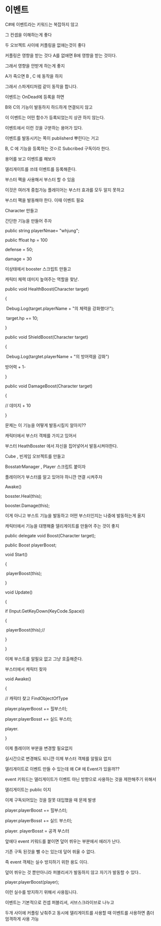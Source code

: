 # 이벤트

C#에 이벤트라는 키워드는 복잡하지 않고



그 컨셉을 이해하는게 좋다



두 오브젝트 사이에 커플링을 없애는것이 좋다



커플링은 영향을 받는 것다 A를 없애면 B에 영향을 받는 것이다.



그래서 영향을 안받게 하는게 좋지



A가 죽으면 B , C 에 동작을 하지



그래서 스파게티처럼 같이 동작을 합니다.



이벤트는 OnDead에 등록을 하면



B와 C의 기능이 발동하지 하드하게 연결되지 않고

이 이벤트는 어떤 함수가 등록되었는지 상관 하지 않는다.





이벤트에서 이런 것을 구분하는 용어가 있다.

이벤트를 발동시키는 쪽이 publisherd  뿌린다는 거고



B, C 에 기능을 등록하는 것ㅇ르 Subcribed 구독이라 한다.



용어를 보고 이벤트를 해보자



델리게이트를 쓰데 이벤트를 등록해준다.



부스터 팩을 사용해서 부스터 할 수 있음

이것은 여러개 중첩가능 플레이어는 부스터 효과를 모두 알지 못하고

부스터 팩을 발동해야 한다. 이때 이벤트 필요



Character 만들고



간단한 기능을 만들어 주자

public string playerNmae= "whjung";

public ffloat hp = 100

defense = 50;

damage = 30



이상태에서 booster 스크립트 만들고



캐릭터 체력 데미지 높여주는 역할을 핮낟.



public void HealthBoost(Character target) 

{	

​	Debug.Log(target.playerName + "의 체력을 강화했다!");

​	target.hp += 10;

}



public void ShieldBoost(Character target)

{

​	Debug.Log(targtet.playerName + "의 방어력을 강화")

방어력 + 1-

}

public void DamageBoost(Character target)

{

// 데미지 + 10

}



문제는 이 기능을 어떻게 발동시킬지 알아지??



캐릭터에서 부스터 객체를 가지고 있어서



부스터 HeathBosster 에서 자신을 집어넣어서 발동시켜야한다.



Cube , 빈게임 오브젝트를 만들고



BosstatrManager , Player 스크립트 붙이자



플레이어가 부스터를 알고 있어야 하니깐 연결 시켜주자



Awake()

bosster.Heal(this);

booster.Damage(this);



이게 아니고  부스트 기능을 발동하고 어떤 부스터인지는 나중에 발동하는게 올지



캐릭터에서 기능을 대행해줄 델리게이트를 만들어 주는 것이 좋지



public delegate void Boost(Character target);



public Boost playerBoost;



void Start()

{

​	playerBoost(this);

}

void Update()

{

if (Input.GetKeyDown(KeyCode.Space))

{

​	playerBoost(this);// 

}

}



이제 부스트를 알필요 없고  그냥 호출해준다.



부스터에서 캐릭터 찾자

void Awake()

{

// 캐릭터 찾고 FindObjectOfType

player.playerBoost += 힐부스터;

player.playerBosst += 실드 부스터;

player. 

}



이제 플레이어 부분을 변경할 필요없지 



실시간으로 변경해도 되니깐 이제 부스터 객체를 알필요 없지



델리게이트로 이벤트 만들 수 있는데 왜  C# 에 Event가 있을까??



event 키워드는 델리게이트가 이벤트 아닌 방향으로 사용하는 것을 제한해주기 위해서



델리게이트는 public 이지



이제 구독되어있는 것을 잘못 대입했을 때 문제 발생

player.playerBoost += 힐부스터;

player.playerBosst += 실드 부스터;

player. playerBosst  = 공격 부스터



앞에다 event 키워드를 붙이면 덮어 쒸우는 부분에서 에러가 난다.

기존 구독 된것을 뺄 수는 있는데 덮어 쒸울 수 없다.



즉 event 객체는 실수 방지하기 위한 용도 이다. 

덮어 쒸우는 것 뿐만아니라 퍼블리셔가 발동하지 않고 자기가 발동할 수 있다..

player.playerBoost(player);

이런 실수를 방지하기 위해서 사용됩니다.



이벤트는 기본적으로 컨셉 퍼블리셔, 서브스크라이브로 나누고 

두개 사이에 커플링 낮춰주고 동시에 델리게이트를 사용할 때 이벤트를 사용하면 좀더 엄격하게 사용 가능

